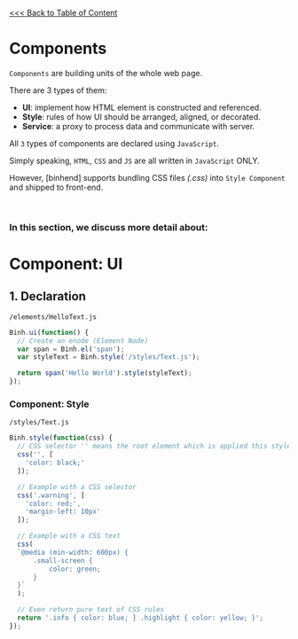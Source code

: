 [<<< Back to Table of Content](../README.md)

# Components

`Components` are building units of the whole web page.

There are 3 types of them:

* **UI**: implement how HTML element is constructed and referenced.
* **Style**: rules of how UI should be arranged, aligned, or decorated.
* **Service**: a proxy to process data and communicate with server.

All `3` types of components are declared using `JavaScript`.

Simply speaking, `HTML`, `CSS` and `JS` are all written in `JavaScript` ONLY.

However, [binhend] supports bundling CSS files _(.css)_ into `Style Component` and shipped to front-end.

<br/>

### In this section, we discuss more detail about:

# Component: UI

## 1. Declaration

`/elements/HelloText.js`
```js
Binh.ui(function() {
  // Create an enode (Element Node)
  var span = Binh.el('span');
  var styleText = Binh.style('/styles/Text.js');

  return span('Hello World').style(styleText);
});
```

### Component: Style

`/styles/Text.js`
```js
Binh.style(function(css) {
  // CSS selector '' means the root element which is applied this style sheet
  css('', [
    'color: black;'
  ]);

  // Example with a CSS selector
  css('.warning', [
    'color: red;',
    'margin-left: 10px'
  ]);

  // Example with a CSS text
  css(
  `@media (min-width: 600px) {
      .small-screen {
          color: green;
      }
  }`
  );

  // Even return pure text of CSS rules
  return '.info { color: blue; } .highlight { color: yellow; }';
});
```

